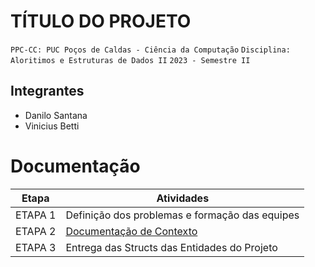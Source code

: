 # TÍTULO DO PROJETO

`PPC-CC: PUC Poços de Caldas - Ciência da Computação`
`Disciplina: Aloritimos e Estruturas de Dados II`
`2023 - Semestre II`

## Integrantes

- Danilo Santana
- Vinicius Betti

# Documentação

| Etapa   |  Atividades |
|  :----:   | ----------- |
| ETAPA 1 | Definição dos problemas e formação das equipes |
| ETAPA 2 | <a href="docs/1-Documentacao-contexto.md"> Documentação de Contexto</a>
| ETAPA 3 | Entrega das Structs das Entidades do Projeto |

